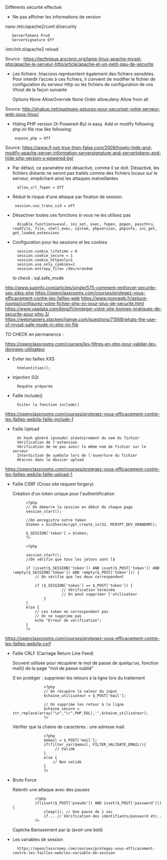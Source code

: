 Différents sécurité effectué:

- Ne pas afficher les informations de version

nano /etc/apache2/conf.d/security
       
       ServerTokens Prod
	   ServerSignature Off

/etc/init.d/apache2 reload

Source : https://technique.arscenic.org/lamp-linux-apache-mysql-php/apache-le-serveur-http/article/apache-et-un-petit-peu-de-securite

-  Les fichiers .htaccess représentent également des fichiers sensibles. Pour interdir l’accès à ces fichiers, il convient de modifier le fichier de configuration du serveur Http ou les fichiers de configuration de vos Vhost de la façon suivante 


    <Directory />
        Options None
        AllowOverride None
        Order allow,deny
        Allow from all
    </Directory>
    
 Source: http://shakup.net/quelques-astuces-pour-securiser-votre-serveur-web-sous-linux/
 
 - Hiding PHP version (X-Powered-By) is easy. Add or modify following php.ini file row like following:
 
        expose_php = Off
        
 Source: https://www.if-not-true-then-false.com/2009/howto-hide-and-modify-apache-server-information-serversignature-and-servertokens-and-hide-php-version-x-powered-by/
 
 - Par défaut, ce paramètre est désactivé, comme il se doit. Désactivé, les fichiers distants ne seront pas traités comme des fichiers locaux sur le serveur, empêchant ainsi les attaques malveillantes
 
         allow_url_fopen = Off
         
 - Réduit le risque d'une attaque par fixation de session.
 
        session.use_trans_sid = off
        
- Désactiver toutes ces fonctions si vous ne les utilisez pas

        disable_functions=eval, ini_set, exec, fopen, popen, passthru, readfile, file, shell_exec, system, phpversion, phpinfo, ini_get, get_loaded_extensions

- Configuration pour les sessions et les cookies
  
        session.cookie_lifetime = 0
        session.cookie_secure = 1
        session.cookie_httponly=1
        session.use_only_cookies=1
        session.entropy_file= /dev/urandom
    
    
    to check : sql.safe_mode 
    
http://www.supinfo.com/articles/single/575-comment-renforcer-securite-ses-sites-php
https://openclassrooms.com/courses/protegez-vous-efficacement-contre-les-failles-web
https://www.nosyweb.fr/astuce-joomla/configurez-votre-fichier-php-ini-pour-plus-de-securite.html
https://www.vaadata.com/blog/fr/proteger-votre-site-bonnes-pratiques-de-securite-pour-php-3/ 
https://webmasters.stackexchange.com/questions/71568/whats-the-use-of-mysql-safe-mode-in-php-ini-file 

TO CHECK en permanence : 

https://openclassrooms.com/courses/les-filtres-en-php-pour-valider-les-donnees-utilisateur 

- Eviter les failles XXS

        htmlentities();
        
- Injection SQl

        Requête préparée
        
- Faille include()

        Eviter la fonction include() 
https://openclassrooms.com/courses/protegez-vous-efficacement-contre-les-failles-web/la-faille-include-1

- Faille Upload

        Un hash généré (pseudo) aléatoirement du nom du fichier
        Vérification de l'extension
        Vérification de ne pas avoir le même nom de fichier sur le serveur
        Interdiction de symbole lors de l'ouverture du fichier
        Htacces dans le dossier upload 
        
        
        
https://openclassrooms.com/courses/protegez-vous-efficacement-contre-les-failles-web/la-faille-upload-1

- Faille CSRF (Cross site request forgery)

     Création d'un token unique pour l'authentification
        
            <?php
            // On démarre la session en début de chaque page
            session_start();
            
            //On enregistre notre token
            $token = bin2hex(mcrypt_create_iv(32, MCRYPT_DEV_URANDOM));
            
            $_SESSION['token'] = $token;
            ?>
            
            <?php
    
            session_start();
            //On vérifie que tous les jetons sont là
            
            if (isset($_SESSION['token']) AND isset($_POST['token']) AND !empty($_SESSION['token']) AND !empty($_POST['token'])) {
                // On vérifie que les deux correspondent
                
                if ($_SESSION['token'] == $_POST['token']) {
                            // Vérification terminée
                            // On peut supprimer l'utilisateur
                    }
            }
            else {            
                // Les token ne correspondent pas
                // On ne supprime pas
                echo "Erreur de vérification";
            }
            ?>


https://openclassrooms.com/courses/protegez-vous-efficacement-contre-les-failles-web/la-csrf

- Faille CRLF (Carriage Return Line Feed)

     Souvent utilisée pour récupérer le mot de passe de quelqu'un, 
     fonction mail() de la page "mot de passe oublié" 
     
     S'en protéger : supprimer les retours à la ligne lors du traitement

                    <?php
                    // On récupère la valeur du input
                    $chaine_utilisateur = $_POST['mail'];
                    
                    // On supprime les retour à la ligne
                    $chaine_secure = str_replace(array("\n","\r",PHP_EOL),'',$chaine_utilisateur);
                    ?>
        
    Vérifier que la chaine de caractères : une adresse mail.     
         
                    <?php
                    $email = $_POST['mail'];
                    if(filter_var($email, FILTER_VALIDATE_EMAIL)){
                         // Valide
                    }
                    else {
                        // Non valide
                    }
                    ?>
                    
                    
- Brute Force

    Ralentir une attaque avec des pauses
                
                <?php 
                if(isset($_POST['pseudo']) AND isset($_POST['password'])) {
                    sleep(1); // Une pause de 1 sec
                    if... // Vérification des identifiants/password etc..
                ?>
                
    Captcha
    Banissement par ip (avoir une bdd)
    
- Les variables de session 

        https://openclassrooms.com/courses/protegez-vous-efficacement-contre-les-failles-web/les-variable-de-session

